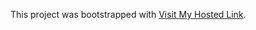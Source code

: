 

This project was bootstrapped with [Visit My Hosted Link](https://shopping-cart-dc3j.onrender.com).


